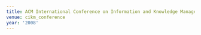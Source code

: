 ```yaml
---
title: ACM International Conference on Information and Knowledge Management (2008)
venue: cikm_conference
year: '2008'
---
```

